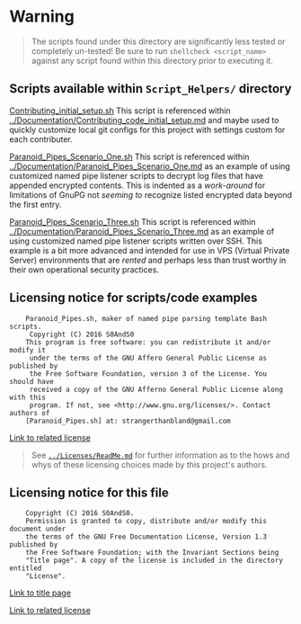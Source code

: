 # Warning

> The scripts found under this directory are significantly less tested or
> completely un-tested! Be sure to run `shellcheck <script_name>` against any
> script found within this directory prior to executing it.

## Scripts available within `Script_Helpers/` directory

[Contributing_initial_setup.sh](Contributing_initial_setup.sh)
 This script is referenced within [../Documentation/Contributing_code_initial_setup.md](../Documentation/Contributing_code_initial_setup.md)
 and maybe used to quickly customize local git configs for this project with
 settings custom for each contributer.

[Paranoid_Pipes_Scenario_One.sh](Paranoid_Pipes_Scenario_One.sh)
 This script is referenced within [../Documentation/Paranoid_Pipes_Scenario_One.md](../Documentation/Paranoid_Pipes_Scenario_One.md)
 as an example of using customized named pipe listener scripts to decrypt log
 files that have appended encrypted contents. This is indented as a *work-around*
 for limitations of GnuPG not *seeming to* recognize listed encrypted data beyond
 the first entry.

[Paranoid_Pipes_Scenario_Three.sh](Paranoid_Pipes_Scenario_Three.sh)
 This script is referenced within [../Documentation/Paranoid_Pipes_Scenario_Three.md](../Documentation/Paranoid_Pipes_Scenario_Three.md)
 as an example of using customized named pipe listener scripts written over SSH.
 This example is a bit more advanced and intended for use in VPS (Virtual Private
 Server) environments that are *rented* and perhaps less than trust worthy in their
 own operational security practices.

## Licensing notice for scripts/code examples

```
    Paranoid_Pipes.sh, maker of named pipe parsing template Bash scripts.
     Copyright (C) 2016 S0AndS0
    This program is free software: you can redistribute it and/or modify it
     under the terms of the GNU Affero General Public License as published by
     the Free Software Foundation, version 3 of the License. You should have
     received a copy of the GNU Afferno General Public License along with this
     program. If not, see <http://www.gnu.org/licenses/>. Contact authors of
    [Paranoid_Pipes.sh] at: strangerthanbland@gmail.com
```

[Link to related license](../Licenses/GNU_AGPLv3_Code.md)

> See [`../Licenses/ReadMe.md`](../Licenses/ReadMe.md) for further information as
> to the hows and whys of these licensing choices made by this project's authors.

## Licensing notice for this file

```
    Copyright (C) 2016 S0AndS0.
    Permission is granted to copy, distribute and/or modify this document under
    the terms of the GNU Free Documentation License, Version 1.3 published by
    the Free Software Foundation; with the Invariant Sections being
    "Title page". A copy of the license is included in the directory entitled
    "License".
```

[Link to title page](../Documentation/Contributing_Financially.md)

[Link to related license](../Licenses/GNU_FDLv1.3_Documentation.md)
